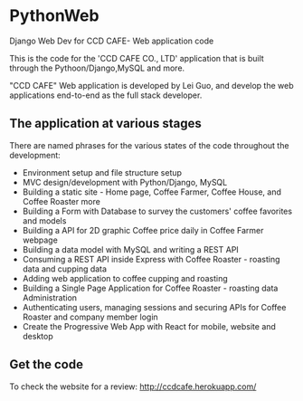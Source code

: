 # PythonWeb
Django Web Dev for CCD CAFE- Web application code

This is the code for the 'CCD CAFE CO., LTD' application that is built through the Pythoon/Django,MySQL and more.

"CCD CAFE" Web application is developed by Lei Guo, and develop the web applications end-to-end as the full stack developer.

## The application at various stages

There are named phrases for the various states of the code throughout the development:

* Environment setup and file structure setup
* MVC design/development with Python/Django, MySQL
* Building a static site - Home page, Coffee Farmer, Coffee House, and Coffee Roaster more
* Building a Form with Database to survey the customers' coffee favorites and models
* Building a API for 2D graphic Coffee price daily in Coffee Farmer webpage
* Building a data model with MySQL and writing a REST API
* Consuming a REST API inside Express with Coffee Roaster - roasting data and cupping data
* Adding web application to coffee cupping and roasting
* Building a Single Page Application for Coffee Roaster - roasting data Administration
* Authenticating users, managing sessions and securing APIs for Coffee Roaster and company member login
* Create the Progressive Web App with React for mobile, website and desktop

## Get the code

To check the website for a review: http://ccdcafe.herokuapp.com/
